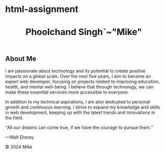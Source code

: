 # html-assignment
<!DOCTYPE html>
<html lang="en">
<head>
    <meta charset="UTF-8">
    <meta name="viewport" content="width=device-width, initial-scale=1.0">
    <title>Mike'sPortfolio</title>
</head>
<body>
    <header>
        <h1>Phoolchand Singh`~"Mike"</h1>
    </header>
    <main>
        <article>
            <h2>About Me</h2>
            <p>I am passionate about technology and its potential to create positive impacts on a global scale. Over the next five years, I aim to become an expert web developer, focusing on projects related to improving education, health, and mental well-being. I believe that through technology, we can make these essential services more accessible to everyone.</p>
            <p>In addition to my technical aspirations, I am also dedicated to personal growth and continuous learning. I strive to expand my knowledge and skills in web development, keeping up with the latest trends and innovations in the field.</p>
            <p><q cite="https://www.brainyquote.com/quotes/walt_disney_378820">All our dreams can come true, if we have the courage to pursue them.</q></p>
            <p>—Walt Disney</p>
        </article>
    </main>
    <footer>
        <p>&copy; 2024 Mike</p>
    </footer>
</body>
</html>
